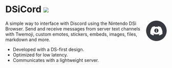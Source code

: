 # DSiCord <img src="https://img.shields.io/github/languages/code-size/Cowation/DSiCord">

<img src="./img/dsicord-logo-small.png" align="right" style="zoom:25%;" >

A simple way to interface with Discord using the Nintendo DSi Browser. Send and receive messages from server text channels with Twemoji, custom emotes, stickers, embeds, images, files, markdown and more.

- Developed with a DS-first design.
- Optimized for low latency.
- Communicates with a lightweight server.

